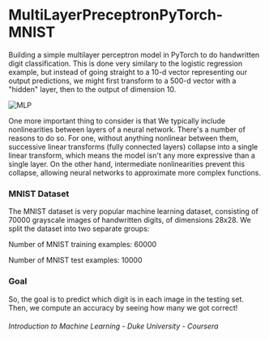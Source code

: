 ﻿# MultiLayerPreceptronPyTorch-MNIST
  
Building a simple multilayer perceptron model in PyTorch to do handwritten digit classification.
This is done very similary to the logistic regression example, but instead of going straight to a 10-d vector representing our output predictions, we might first transform to a 500-d vector with a "hidden" layer, then to the output of dimension 10.

![MLP](https://user-images.githubusercontent.com/66415170/131272072-63579e91-306c-460c-b291-f32a4740547f.png)

One more important thing to consider is that We typically include nonlinearities between layers of a neural network. There's a number of reasons to do so. For one, without anything nonlinear between them, successive linear transforms (fully connected layers) collapse into a single linear transform, which means the model isn't any more expressive than a single layer. On the other hand, intermediate nonlinearities prevent this collapse, allowing neural networks to approximate more complex functions.

### MNIST Dataset
The MNIST dataset is very popular machine learning dataset, consisting of 70000 grayscale images of handwritten digits, of dimensions 28x28.
We split the dataset into two separate groups:

Number of MNIST training examples: 60000

Number of MNIST test examples: 10000

### Goal
So, the goal is to predict which digit is in each image in the testing set. Then, we compute an accuracy by seeing how many we got correct!

###### Introduction to Machine Learning - Duke University - Coursera

